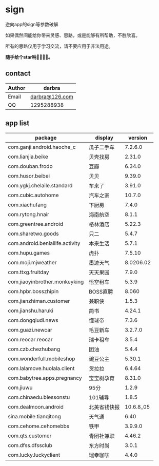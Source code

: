 # sign
逆向app的sign等参数破解

如果偶然间能给你带来灵感、思路，或是能够有所帮助，不胜欣喜。

所有的思路仅用于学习交流，请不要应用于非法用途。

**随手给个star呐🌟🌟🌟🌟。**

## contact

| Author | darbra |
| --- | --- |
| Email | darbra@126.com |
| QQ | 1295288938 |

## app list

| package | display | version |
| --- | --- | --- |
| com.ganji.android.haoche_c | 瓜子二手车 | 7.2.6.0 |
| com.lianjia.beike | 贝壳找房 | 2.31.0 |
| com.douban.frodo | 豆瓣 | 6.34.0 |
| com.husor.beibei | 贝贝 | 9.39.0 |
| com.ygkj.chelaile.standard | 车来了 | 3.91.0 |
| com.cubic.autohome | 汽车之家 | 10.7.0 |
| com.xiachufang | 下厨房 | 7.4.0 |
| com.rytong.hnair | 海南航空 | 8.1.1 |
| com.greentree.android | 格林酒店 | 5.22.3 |
| com.sharetwo.goods | 只二 | 5.4.7 |
| com.android.benlailife.activity | 本来生活 | 5.7.1 |
| com.hupu.games | 虎扑 | 7.5.10 |
| com.moji.mjweather | 墨迹天气 | 8.0206.02 |
| com.ttxg.fruitday | 天天果园 | 7.9.0 |
| com.jiaoyinbrother.monkeyking | 悟空租车 | 5.3.9 |
| com.hpbr.bosszhipin | BOSS直聘 | 8.060 |
| com.jianzhiman.customer | 兼职侠 | 1.5.3 |
| com.jianshu.haruki | 简书 | 4.24.1 |
| com.dongqiudi.news | 懂球帝 | 7.3.6 |
| com.guazi.newcar | 毛豆新车 | 3.2.7.0 |
| com.reocar.reocar | 瑞卡租车 | 3.5.4 |
| com.czb.chezhubang | 团油 | 5.4.4 |
| com.wonderfull.mobileshop | 豌豆公主 | 5.30.1 |
| com.lalamove.huolala.client | 货拉拉 | 6.4.64 |
| com.babytree.apps.pregnancy | 宝宝树孕育 | 8.31.0 |
| com.jiuwu | 95分 | 1.2.9 |
| com.chinaedu.blessonstu | 101辅导 | 1.8.5 |
| com.dealmoon.android | 北美省钱快报 | 10.6.8_05 |
| sina.mobile.tianqitong | 天气通 | 6.40 |
| com.cehome.cehomebbs | 铁甲 | 3.9.9.0 |
| com.qts.customer | 青团社兼职 | 4.46.2 |
| com.dfss.dfssclub | 东方时尚 | 3.0.1 |
| com.lucky.luckyclient | 瑞幸咖啡 | 4.4.0 |
